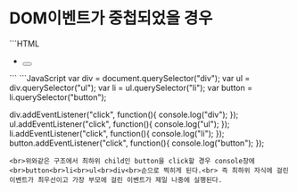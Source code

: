 <h1> DOM이벤트가 중첩되었을 경우</h1>
```HTML
<div>
  <ul>
    <li>
      <button></button>
    </li>
  </ul>
</div>
```
```JavaScript
var div = document.querySelector("div");
var ul = div.querySelector("ul");
var li = ul.querySelector("li");
var button = li.querySelector("button");

div.addEventListener("click", function(){
	console.log("div");
});
ul.addEventListener("click", function(){
	console.log("ul");
});
li.addEventListener("click", function(){
	console.log("li");
});
button.addEventListener("click", function(){
	console.log("button");
});
```
<br>위와같은 구조에서 최하위 child인 button을 click할 경우 console창에<br>button<br>li<br>ul<br>div<br>순으로 찍히게 된다.<br> 즉 최하위 자식에 걸린 이벤트가 최우선이고 가장 부모에 걸린 이벤트가 제일 나중에 실행된다.
